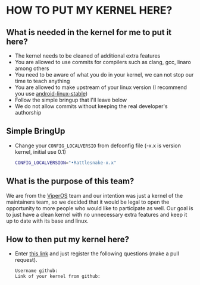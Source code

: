 # HOW TO PUT MY KERNEL HERE?

## What is needed in the kernel for me to put it here?

* The kernel needs to be cleaned of additional extra features
* You are allowed to use commits for compilers such as clang, gcc, linaro among others
* You need to be aware of what you do in your kernel, we can not stop our time to teach anything
* You are allowed to make upstream of your linux version (I recommend you use [android-linux-stable](https://github.com/android-linux-stable))
* Follow the simple bringup that I'll leave below
* We do not allow commits without keeping the real developer's authorship

## Simple BringUp

* Change your `CONFIG_LOCALVERSIO` from defconfig file (-x.x is version kernel, initial use 0.1)
  ```bash
  CONFIG_LOCALVERSION="•Rattlesnake-x.x"
  ```

## What is the purpose of this team?

We are from the [ViperOS](https://github.com/Viper-Project) team and our intention was just a kernel of the maintainers team, so we decided that it would be legal to open the opportunity to more people who would like to participate as well.
Our goal is to just have a clean kernel with no unnecessary extra features and keep it up to date with its base and linux.

## How to then put my kernel here?

* Enter [this link](https://github.com/Rattlesnake-Project/how-to-put-my-kernel-here/blob/master/document.md) and just register the following questions (make a pull request).

  ```bash
  Username github:
  Link of your kernel from github:
  ```
